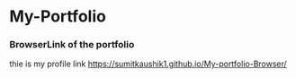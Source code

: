 # My-Portfolio
### BrowserLink of the portfolio
thie is my profile link
https://sumitkaushik1.github.io/My-portfolio-Browser/
<!--
https://sumitkaushik.us.to/-->
